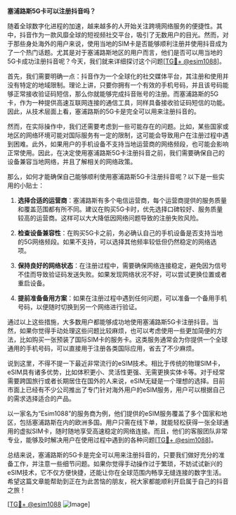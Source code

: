 **塞浦路斯5G卡可以注册抖音吗？**

随着全球数字化进程的加速，越来越多的人开始关注跨境网络服务的便捷性。其中，抖音作为一款风靡全球的短视频社交平台，吸引了无数用户的目光。然而，对于那些身处海外的用户来说，使用当地的SIM卡是否能够顺利注册并使用抖音成为了一个热门话题。尤其是对于塞浦路斯地区的用户而言，他们是否可以用当地的5G卡成功注册抖音呢？今天，我们就来详细探讨这个问题[[TG💪+ @esim1088](https://t.me/s/esim1088)]。

首先，我们需要明确一点：抖音作为一个全球化的社交媒体平台，其注册和使用并没有特定的地域限制。理论上讲，只要你拥有一个有效的手机号码，并且该号码能够正常接收验证码短信，那么你就能够完成抖音账号的注册。而塞浦路斯的5G卡，作为一种提供高速互联网连接的通信工具，同样具备接收验证码短信的功能。因此，从技术层面上看，塞浦路斯的5G卡是完全可以用来注册抖音的。

然而，在实际操作中，我们还需要考虑到一些可能存在的问题。比如，某些国家或地区的网络环境可能对国际服务有一定的限制，这可能会导致用户在注册过程中遇到困难。此外，如果用户的手机设备不支持当地运营商的网络频段，也可能会影响正常使用。因此，在决定使用塞浦路斯5G卡注册抖音之前，我们需要确保自己的设备兼容当地网络，并且了解相关的网络政策。

那么，如何才能确保自己能够顺利使用塞浦路斯5G卡注册抖音呢？以下是一些实用的小贴士：

1. **选择合适的运营商**：塞浦路斯有多个电信运营商，每个运营商提供的服务质量和覆盖范围都有所不同。建议在购买5G卡时，优先选择口碑较好、服务质量较高的运营商。这样可以大大降低因网络问题导致的注册失败风险。

2. **检查设备兼容性**：在购买5G卡之前，务必确认自己的手机设备是否支持当地的5G网络频段。如果不支持，可以选择其他频率较低但仍然稳定的网络选项。

3. **保持良好的网络状态**：在注册过程中，需要确保网络连接稳定，避免因为信号不佳而导致验证码发送失败。如果发现网络状况不好，可以尝试更换位置或者重启设备。

4. **提前准备备用方案**：如果在注册过程中遇到任何问题，可以准备一个备用手机号码，以便随时切换到另一个网络进行验证。

通过以上这些措施，大多数用户都能够成功地使用塞浦路斯5G卡注册抖音。当然，如果你觉得手动处理这些问题比较麻烦，也可以考虑使用一些更加简便的方法，比如购买一张预装了国际SIM卡的服务卡。这类服务通常会为你提供一个全球通用的手机号码，可以直接用于注册各类国际应用，省去了不少麻烦。

说到这里，不得不提一下最近非常流行的eSIM技术。相比于传统的物理SIM卡，eSIM具有诸多优势，比如体积更小、灵活性更强、无需更换实体卡等。对于经常需要跨国旅行或者长期居住在国外的人来说，eSIM无疑是一个理想的选择。目前市面上已经有不少公司推出了专门针对海外用户的eSIM服务，用户可以根据自己的需求选择适合的产品。

以一家名为“Esim1088”的服务商为例，他们提供的eSIM服务覆盖了多个国家和地区，包括塞浦路斯在内的欧洲多国。用户只需在线下单，就能轻松获得一张全球通用的虚拟SIM卡，随时随地享受高速稳定的网络连接。而且，他们的客服团队非常专业，能够及时解决用户在使用过程中遇到的各种问题[[TG💪+ @esim1088](https://t.me/s/esim1088)]。

总结来说，塞浦路斯的5G卡是完全可以用来注册抖音的，只要我们做好充分的准备工作，并注意一些细节问题。如果你觉得手动操作过于繁琐，不妨试试新兴的eSIM技术，它不仅方便快捷，还能让你在全球范围内畅享无缝连接的数字生活。希望这篇文章能帮助到正在为此苦恼的朋友，祝大家都能顺利开启属于自己的抖音之旅！

[[TG💪+ @esim1088](https://t.me/s/esim1088) ![Image](https://i.postimg.cc/4NQfJmqS/Snipaste-2025-05-13-00-14-12.png)]